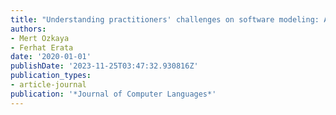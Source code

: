 ```yaml
---
title: "Understanding practitioners' challenges on software modeling: A survey"
authors:
- Mert Ozkaya
- Ferhat Erata
date: '2020-01-01'
publishDate: '2023-11-25T03:47:32.930816Z'
publication_types:
- article-journal
publication: '*Journal of Computer Languages*'
---
```

